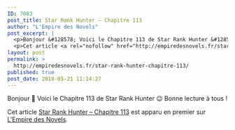 ```yaml
---
ID: 7083
post_title: Star Rank Hunter – Chapitre 113
author: "L'Empire des Novels"
post_excerpt: |
  <p>Bonjour &#128578; Voici le Chapitre 113 de Star Rank Hunter &#128521; Bonne lecture &agrave; tous !</p>
  <p>Cet article <a rel="nofollow" href="http://empiredesnovels.fr/star-rank-hunter-chapitre-113/">Star Rank Hunter &ndash; Chapitre 113</a> est apparu en premier sur <a rel="nofollow" href="http://empiredesnovels.fr/">L'Empire des Novels</a>.</p>
layout: post
permalink: >
  http://empiredesnovels.fr/star-rank-hunter-chapitre-113/
published: true
post_date: 2018-05-21 11:14:27
---
```

<p>Bonjour 🙂 Voici le Chapitre 113 de Star Rank Hunter 😉 Bonne lecture à tous !</p>
<p>Cet article <a rel="nofollow" href="http://empiredesnovels.fr/star-rank-hunter-chapitre-113/">Star Rank Hunter &#8211; Chapitre 113</a> est apparu en premier sur <a rel="nofollow" href="http://empiredesnovels.fr/">L&#039;Empire des Novels</a>.</p>
